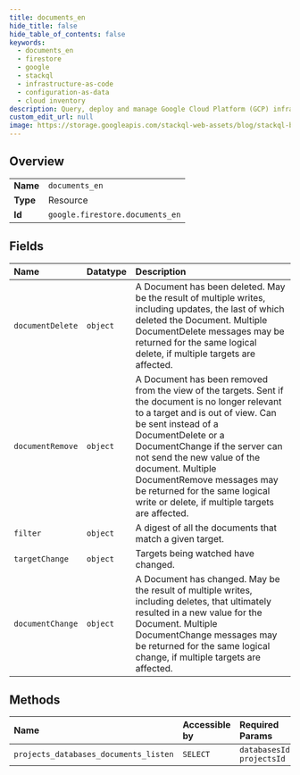 ```yaml
---
title: documents_en
hide_title: false
hide_table_of_contents: false
keywords:
  - documents_en
  - firestore
  - google    
  - stackql
  - infrastructure-as-code
  - configuration-as-data
  - cloud inventory
description: Query, deploy and manage Google Cloud Platform (GCP) infrastructure and resources using SQL
custom_edit_url: null
image: https://storage.googleapis.com/stackql-web-assets/blog/stackql-blog-post-featured-image.png
---
```

  
    

## Overview
<table><tbody>
<tr><td><b>Name</b></td><td><code>documents_en</code></td></tr>
<tr><td><b>Type</b></td><td>Resource</td></tr>
<tr><td><b>Id</b></td><td><code>google.firestore.documents_en</code></td></tr>
</tbody></table>

## Fields
| Name | Datatype | Description |
|:-----|:---------|:------------|
| `documentDelete` | `object` | A Document has been deleted. May be the result of multiple writes, including updates, the last of which deleted the Document. Multiple DocumentDelete messages may be returned for the same logical delete, if multiple targets are affected. |
| `documentRemove` | `object` | A Document has been removed from the view of the targets. Sent if the document is no longer relevant to a target and is out of view. Can be sent instead of a DocumentDelete or a DocumentChange if the server can not send the new value of the document. Multiple DocumentRemove messages may be returned for the same logical write or delete, if multiple targets are affected. |
| `filter` | `object` | A digest of all the documents that match a given target. |
| `targetChange` | `object` | Targets being watched have changed. |
| `documentChange` | `object` | A Document has changed. May be the result of multiple writes, including deletes, that ultimately resulted in a new value for the Document. Multiple DocumentChange messages may be returned for the same logical change, if multiple targets are affected. |
## Methods
| Name | Accessible by | Required Params |
|:-----|:--------------|:----------------|
| `projects_databases_documents_listen` | `SELECT` | `databasesId, projectsId` |
